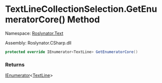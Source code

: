 # TextLineCollectionSelection\.GetEnumeratorCore\(\) Method

Namespace: [Roslynator.Text](../../README.md)

Assembly: Roslynator\.CSharp\.dll

```csharp
protected override IEnumerator<TextLine> GetEnumeratorCore()
```

### Returns

[IEnumerator](https://docs.microsoft.com/en-us/dotnet/api/system.collections.generic.ienumerator-1)\<[TextLine](https://docs.microsoft.com/en-us/dotnet/api/microsoft.codeanalysis.text.textline)>

